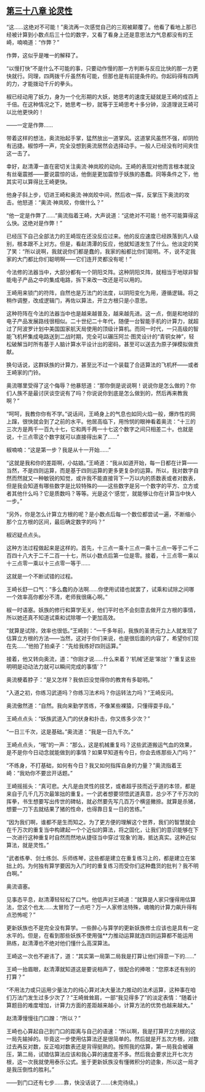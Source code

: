 ## [第三十八章 论灵性](https://www.xxbiquge.com/11_11207/9121600.html)


  “这……这绝对不可能！”奥流再一次感觉自己的三观被颠覆了。他看了看地上那已经被计算到小数点后三十位的数字，又看了看身上还是意思法力气息都没有的王崎，喃喃道：“作弊？”

  作弊，这似乎是唯一的解释了。

  “以慢打快”不是什么不可能的事，只要动作慢的那一方判断与反应比快的那一方更快就行。同理，四两拨千斤虽然有可能，但那也是有前提条件的。你起码得有四两的力，才能拨动千斤的拳头。

  椒已经动用了妖力，身为一个化形期的大妖，她思考的速度无疑就是王崎的成百上千倍。在这种情况之下，她思考一秒，就等于王崎思考十多分钟，没道理说王崎可以比他更快的！

  ——一定是作弊……

  带着这样的想法，奥流抬起手掌，猛然放出一道掌风。这道掌风虽然不强，却阴险有迅捷。椒惊呼一声，完全没想到奥流居然会选择动手。一般人已经没有时间夹住这一击了。

  幸好，赵清潭一直在密切关注奥流·神岚皎的动向。王崎的表现对他而言根本就没有丝毫震撼——要说震惊的话，他倒是更加震惊于妖族的愚蠢。同等条件之下，他其实可以算得比王崎更快。

  他身子斜上步，切进王崎和奥流·神岚皎中间，然后收一挥，反掌压下奥流的攻击。他怒道：“奥流·神岚皎，你做什么？”

  “他一定是作弊了……”奥流指着王崎，大声说道：“这绝对不可能！他不可能算得这么快。这绝对是作弊！”

  已经压下自己全部法力的王崎现在还没反应过来。他的反应速度已经跌落到凡人级别，根本跟不上对方。但是，看赵清潭的反应，他就知道发生了什么。他淡定的笑了笑：“所以说啊，我就说你们都是蠢的，我家的船都比你们聪明。不，说不定我家的大门都比你们聪明啊——它们连开灵都没有呢！”

  今法修的法器当中，大部分都有一个阴阳爻阵。这种阴阳爻阵，就相当于地球非智能电子产品之中的集成电路，拆下来改一改还是可以用的。

  王崎用来锁门的符阵，自然也是万法门的法度，以阴阳变化为用，遵循逻辑。将之稍作调整，改成逻辑门，再佐以算法，开立方根只是小意思。

  这种符阵在今法的法器当中也是越来越普及，越来越先进。这一点，倒是和地球的电子产品发展路线很相似。二十世纪二十年代，随便一台智能手机的计算力，就超过了阿波罗计划中美国国家航天局使用的顶级计算机。而同一时代，一只高级的智能飞机杯集成电路送到二战时期，完全可以碾压阿兰·图灵设计的“青铜女神”，轻松破解当时所有基于人脑计算水平设计出的密码，甚至可以送去为原子弹模拟做贡献。

  换句话说，这群妖族的计算力，甚至比不过一个装载了合适算法的飞机杯——或者王崎家的门铃。

  奥流哪里受得了这个侮辱？他暴怒道：“那你倒是说说啊！说说你是怎么做的？你们人族不是最讨厌谈空说有了吗？你说说你到底是怎么做到的，然后再来教我啊？”

  “呵呵，我教你你有不学。”说话间，王崎身上的气息也如同火焰一般，爆炸性的网上蹿，很快就会到了之前的水平。他居高临下，用怜悯的眼神看着奥流：“十三的三次方是两千一百九十七，它和两千两一十七这个数字之间只相差二十。也就是说，十三点零这个数字就可以直接得出来了……”

  椒喃喃：“这是第一步？我是从十一开始……”

  “这就是我和你的差距啊，小姑娘。”王崎道：“我从如道开始，每一日都在计算——当然，不是四则运算，而是基于四则运算的更多更复杂的运算。所以，我对数字自然而然就又一种敏锐的知觉，或许我不能直接背下一万以内的质数表或者对数表，但是我会知道有哪些数字是比较特殊的——这些数字是另一个数字的平方、立方或者其他什么吗？它是质数吗？等等。光是这个‘感觉’，就能够让你在计算当中快人一步。”

  “另外，你是怎么计算立方根的呢？是小数点后每一个数位都尝试一遍，不断缩小那个立方根的区间，最后确定数字的吗？”

  椒迟疑点点头。

  这种方法过程做起来是这样的。首先，十三点一乘十三点一乘十三点一等于二千二百四十八大于二千二百一十七，所以小数点后第一位是零。接着，十三点零一乘以十三点零一乘以十三点零一等于……

  这就是一个不断试错的过程。

  王崎长舒一口气：“多么蠢的办法啊……你使用试错也就罢了，试乘和试除之间哪一个效率高你都分不清，老师我很痛心啊。”

  椒一时语塞。妖族的修行和算学无关，他们平时也不会刻意去做开立方根的事情，所以她还真不知道试乘和试除哪一个更加高效。

  “就算是试除，效率也很低。”王崎到：“一千多年前，我族的圣贤元力上人就发现了估算立方根的方法——当然，这对于你们来说，也是很后面的内容了，希望你们现在先……”他拍了拍桌子：“先给我练好四则运算。”

  接着，他又转向奥流，道：“你刚才说……什么来着？‘机械’还是‘笨拙’？‘重复这些明明是动动法力就可以瞬间完成的事情’？”

  奥流梗着脖子：“是又怎样？我依旧没觉得你的教育有多聪明。”

  “入道之初，你练习武道吗？你练习法术吗？你运转法力吗？”王崎反问。

  奥流傲然道：“自然。我向来勤学苦练，不像某些裸猿，只懂得耍手段。”

  王崎点点头：“妖族武道入门的伏身和扑击，你又练多少次？”

  “一日三千次，这是基础。”奥流道：“我是一日九千次。”

  王崎点点头，“哦”的一声：“那么，这是机械重复吗？这些武道搬运气血的效果，是不是你今日动念就能做到的事情？如果早知道有今日，你会去练那些入门吗？”

  “不练身，不打基础，如何有今日？我又如何指挥自身的力量？”奥流指着王崎：“我劝你不要岔开话题。”

  王崎摇摇头：“真可悲。大凡是由灵性的技艺，或者超乎技而近乎道的本领，都是来自于几千几万次最笨拙的重复。一个武者想要领悟武道真意，总少不了千万次的挥拳，书生想要写出传世的碑帖，就必然要先写几百万个横竖撇捺。就算是杀猪，想要一刀下去就结果了猪的性命，也得靠日复一日的苦练。”

  “因为我们啊，谁都不是生而知之。为了更方便的理解这个世界，我们的智慧就会在千万次的重复当中构建起一个个近似的算法，将之固化，让我们的意识能够在下一次进行这种重复时自然而然地从捷径当中穿过‘现象’的海，抵达真实。这种近似算法，就是灵性。”

  “武者练拳、剑士练剑、乐师练琴，这些都是建立在重复练习上的，都是建立在笨拙上的。为何独有算学要因为入门时的重复练习而受你们这种蠢货的批判？我不明白啊。”

  奥流语塞。

  见事态平息，赵清潭轻轻松了口气。他低声对王崎道：“就算是人家只懂得用估算法，您这个也太……太冒险了一点吧？万一人家修法特殊，魂魄的计算力飙升得有点恐怖呢？”

  更新妖族也不是完全没有算学。一些醉心与算学的更新妖族修士应该也是具有一定水平的。但是，在看到那些妖族不使用强**力推动运算就连四则运算都不能运用熟练，赵清潭也不绝对他们懂什么高深算法。

  王崎这一次也不避讳了，道：“其实第一局第二局我是打算让他们得意一下的……”

  王崎一抬眉眼，赵清潭就知道这是要说相声了，很配合的捧哏：“您原本还有别的打算？”

  “不用法力或只运用少量法力的纯心算对决大量法力推动的法术运算，这种事在咱们万法门发生过多少次了？”王崎耸耸肩，一部“我见得多了”的淡定表情：“随着计算题目的难度增加，计算力方面的差距越来越小，计算方法的优势也越来越大。”

  赵清潭慢慢往门口蹭：“所以？”

  王崎也心算起自己到门口的距离与自己的语速：“所以啊，我是打算开立方根的这一局先输掉的。毕竟这一步使用估算法还是很简单的。然后就是开五次方根，对数过去再反对数，反正咱对数表还是背得挺熟的。按照我的估算，第一局我会被碾压，第二局，试错估算法应该和我心算的速度差不多。然后我会要求比开七次方根，这一次我就使用泰乐公式。鉴于更新妖族没有懂微积分的迹象，所以这一局才是我压倒性的胜利。”

  ——到门口还有七步……靠，快没话说了……(未完待续。)
